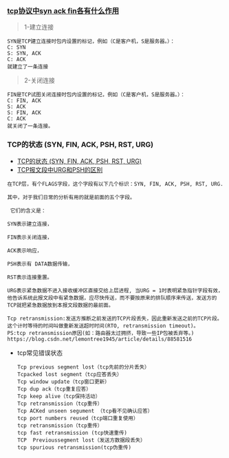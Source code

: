 ### [tcp协议中syn ack fin各有什么作用](https://zhidao.baidu.com/question/495480267.html)
> 1-建立连接
```
SYN是TCP建立连接时包内设置的标记，例如（C是客户机，S是服务器。）：
C: SYN
S: SYN, ACK
C: ACK
就建立了一条连接
```
> 2-关闭连接
```
FIN是TCP试图关闭连接时包内设置的标记，例如（C是客户机，S是服务器。）：
C: FIN, ACK
S: ACK
S: FIN, ACK
C: ACK
就关闭了一条连接。
```

### TCP的状态 (SYN, FIN, ACK, PSH, RST, URG)
- [TCP的状态 (SYN, FIN, ACK, PSH, RST, URG)](https://www.cnblogs.com/azraelly/archive/2012/12/25/2832393.html)
- [TCP报文段中URG和PSH的区别](https://blog.csdn.net/wenqiang1208/article/details/72669378)
```
在TCP层，有个FLAGS字段，这个字段有以下几个标识：SYN, FIN, ACK, PSH, RST, URG.

其中，对于我们日常的分析有用的就是前面的五个字段。

 它们的含义是：

SYN表示建立连接，

FIN表示关闭连接，

ACK表示响应，

PSH表示有 DATA数据传输，

RST表示连接重置。

URG表示紧急数据不进入接收缓冲区直接交给上层进程, 当URG = 1时表明紧急指针字段有效，他告诉系统此报文段中有紧急数据，应尽快传送，而不要按原来的排队顺序来传送，发送方的TCP就把紧急数据放到本报文段数据的最前面。

Tcp retransmission:发送方推断之前发送的TCP片段丢失，因此重新发送之前的TCP片段。这个计时等待的时间叫做重新发送超时时间(RTO, retransmission timeout)。
PS:tcp retransmission原因(如：路由器太过拥挤，导致一些IP包被丢弃等。)
https://blog.csdn.net/lemontree1945/article/details/88581516

```
- tcp常见错误状态
    ```
    Tcp previous segment lost（tcp先前的分片丢失）
    Tcpacked lost segment（tcp应答丢失）
    Tcp window update（tcp窗口更新）
    Tcp dup ack（tcp重复应答）
    Tcp keep alive（tcp保持活动）
    Tcp retransmission（tcp重传）
    Tcp ACKed unseen segument （tcp看不见确认应答）
    tcp port numbers reused（tcp端口重复使用）
    tcp retransmission（tcp重传）
    tcp fast retransmission (tcp快速重传)
    TCP  Previoussegment lost（发送方数据段丢失）
    tcp spurious retransmission(tcp伪重传)
    ```